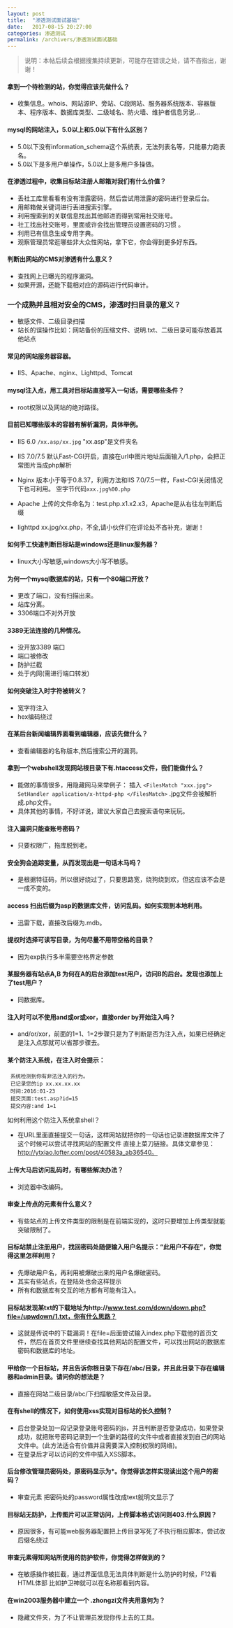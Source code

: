 ```yaml
---
layout: post
title:  "渗透测试面试基础"
date:   2017-08-15 20:27:00
categories: 渗透测试
permalink: /archivers/渗透测试面试基础
---
```


> 说明：本帖后续会根据搜集持续更新，可能存在错误之处，请不吝指出，谢谢！

#### 拿到一个待检测的站，你觉得应该先做什么？

* 收集信息。whois、网站源IP、旁站、C段网站、服务器系统版本、容器版本、程序版本、数据库类型、二级域名、防火墙、维护者信息另说...

#### mysql的网站注入，5.0以上和5.0以下有什么区别？

* 5.0以下没有information_schema这个系统表，无法列表名等，只能暴力跑表名。
* 5.0以下是多用户单操作，5.0以上是多用户多操做。

#### 在渗透过程中，收集目标站注册人邮箱对我们有什么价值？

* 丢社工库里看看有没有泄露密码，然后尝试用泄露的密码进行登录后台。
* 用邮箱做关键词进行丢进搜索引擎。
* 利用搜索到的关联信息找出其他邮进而得到常用社交账号。
* 社工找出社交账号，里面或许会找出管理员设置密码的习惯 。
* 利用已有信息生成专用字典。
* 观察管理员常逛哪些非大众性网站，拿下它，你会得到更多好东西。

#### 判断出网站的CMS对渗透有什么意义？

* 查找网上已曝光的程序漏洞。
* 如果开源，还能下载相对应的源码进行代码审计。

### 一个成熟并且相对安全的CMS，渗透时扫目录的意义？

* 敏感文件、二级目录扫描
* 站长的误操作比如：网站备份的压缩文件、说明.txt、二级目录可能存放着其他站点

#### 常见的网站服务器容器。

* IIS、Apache、nginx、Lighttpd、Tomcat

#### mysql注入点，用工具对目标站直接写入一句话，需要哪些条件？

* root权限以及网站的绝对路径。

#### 目前已知哪些版本的容器有解析漏洞，具体举例。

* IIS 6.0
`/xx.asp/xx.jpg` "xx.asp"是文件夹名

* IIS 7.0/7.5 默认Fast-CGI开启，直接在url中图片地址后面输入/1.php，会把正常图片当成php解析

* Nginx 版本小于等于0.8.37，利用方法和IIS 7.0/7.5一样，Fast-CGI关闭情况下也可利用。
空字节代码`xxx.jpg%00.php`

* Apache 上传的文件命名为：test.php.x1.x2.x3，Apache是从右往左判断后缀

* lighttpd xx.jpg/xx.php，不全,请小伙伴们在评论处不吝补充，谢谢！

#### 如何手工快速判断目标站是windows还是linux服务器？

* linux大小写敏感,windows大小写不敏感。

#### 为何一个mysql数据库的站，只有一个80端口开放？

* 更改了端口，没有扫描出来。
* 站库分离。
* 3306端口不对外开放

#### 3389无法连接的几种情况。

* 没开放3389 端口
* 端口被修改
* 防护拦截
* 处于内网(需进行端口转发)

#### 如何突破注入时字符被转义？

* 宽字符注入
* hex编码绕过

#### 在某后台新闻编辑界面看到编辑器，应该先做什么？

* 查看编辑器的名称版本,然后搜索公开的漏洞。

#### 拿到一个webshell发现网站根目录下有.htaccess文件，我们能做什么？

* 能做的事情很多，用隐藏网马来举例子： 插入
`<FilesMatch "xxx.jpg"> SetHandler application/x-httpd-php </FilesMatch>`
.jpg文件会被解析成.php文件。
* 具体其他的事情，不好详说，建议大家自己去搜索语句来玩玩。

#### 注入漏洞只能查账号密码？

* 只要权限广，拖库脱到老。

#### 安全狗会追踪变量，从而发现出是一句话木马吗？

* 是根据特征码，所以很好绕过了，只要思路宽，绕狗绕到欢，但这应该不会是一成不变的。

#### access 扫出后缀为asp的数据库文件，访问乱码。如何实现到本地利用。

* 迅雷下载，直接改后缀为.mdb。

#### 提权时选择可读写目录，为何尽量不用带空格的目录？

* 因为exp执行多半需要空格界定参数

#### 某服务器有站点A,B 为何在A的后台添加test用户，访问B的后台。发现也添加上了test用户？

* 同数据库。

#### 注入时可以不使用and或or或xor，直接order by开始注入吗？

* and/or/xor，前面的1=1、1=2步骤只是为了判断是否为注入点，如果已经确定是注入点那就可以省那步骤去。

#### 某个防注入系统，在注入时会提示：

```
 系统检测到你有非法注入的行为。
 已记录您的ip xx.xx.xx.xx
 时间:2016:01-23
 提交页面:test.asp?id=15
 提交内容:and 1=1
```
如何利用这个防注入系统拿shell？

* 在URL里面直接提交一句话，这样网站就把你的一句话也记录进数据库文件了 这个时候可以尝试寻找网站的配置文件 直接上菜刀链接。具体文章参见：http://ytxiao.lofter.com/post/40583a_ab36540。

#### 上传大马后访问乱码时，有哪些解决办法？

* 浏览器中改编码。

#### 审查上传点的元素有什么意义？

* 有些站点的上传文件类型的限制是在前端实现的，这时只要增加上传类型就能突破限制了。

#### 目标站禁止注册用户，找回密码处随便输入用户名提示：“此用户不存在”，你觉得这里怎样利用？

* 先爆破用户名，再利用被爆破出来的用户名爆破密码。
* 其实有些站点，在登陆处也会这样提示
* 所有和数据库有交互的地方都有可能有注入。

#### 目标站发现某txt的下载地址为http://www.test.com/down/down.php?file=/upwdown/1.txt，你有什么思路？

* 这就是传说中的下载漏洞！在file=后面尝试输入index.php下载他的首页文件，然后在首页文件里继续查找其他网站的配置文件，可以找出网站的数据库密码和数据库的地址。

#### 甲给你一个目标站，并且告诉你根目录下存在/abc/目录，并且此目录下存在编辑器和admin目录。请问你的想法是？

* 直接在网站二级目录/abc/下扫描敏感文件及目录。

#### 在有shell的情况下，如何使用xss实现对目标站的长久控制？

* 后台登录处加一段记录登录账号密码的js，并且判断是否登录成功，如果登录成功，就把账号密码记录到一个生僻的路径的文件中或者直接发到自己的网站文件中。(此方法适合有价值并且需要深入控制权限的网络)。
* 在登录后才可以访问的文件中插入XSS脚本。

#### 后台修改管理员密码处，原密码显示为*。你觉得该怎样实现读出这个用户的密码？

* 审查元素 把密码处的password属性改成text就明文显示了

#### 目标站无防护，上传图片可以正常访问，上传脚本格式访问则403.什么原因？

* 原因很多，有可能web服务器配置把上传目录写死了不执行相应脚本，尝试改后缀名绕过

#### 审查元素得知网站所使用的防护软件，你觉得怎样做到的？

* 在敏感操作被拦截，通过界面信息无法具体判断是什么防护的时候，F12看HTML体部 比如护卫神就可以在名称那看到<hws>内容<hws>。

#### 在win2003服务器中建立一个 .zhongzi文件夹用意何为？

* 隐藏文件夹，为了不让管理员发现你传上去的工具。